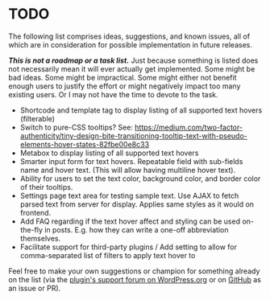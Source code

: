 # TODO

The following list comprises ideas, suggestions, and known issues, all of which are in consideration for possible implementation in future releases.

***This is not a roadmap or a task list.*** Just because something is listed does not necessarily mean it will ever actually get implemented. Some might be bad ideas. Some might be impractical. Some might either not benefit enough users to justify the effort or might negatively impact too many existing users. Or I may not have the time to devote to the task.

* Shortcode and template tag to display listing of all supported text hovers (filterable)
* Switch to pure-CSS tooltips? See: https://medium.com/two-factor-authenticity/tiny-design-bite-transitioning-tooltip-text-with-pseudo-elements-hover-states-82fbe00e8c33
* Metabox to display listing of all supported text hovers
* Smarter input form for text hovers. Repeatable field with sub-fields name and hover text. (This will allow having multiline hover text).
* Ability for users to set the text color, background color, and border color of their tooltips.
* Settings page text area for testing sample text. Use AJAX to fetch parsed text from server for display. Applies same styles as it would on frontend.
* Add FAQ regarding if the text hover affect and styling can be used on-the-fly in posts. E.g. how they can write a one-off abbreviation themselves.
* Facilitate support for third-party plugins / Add setting to allow for comma-separated list of filters to apply text hover to

Feel free to make your own suggestions or champion for something already on the list (via the [plugin's support forum on WordPress.org](https://wordpress.org/support/plugin/text-hover/) or on [GitHub](https://github.com/coffee2code/text-hover/) as an issue or PR).